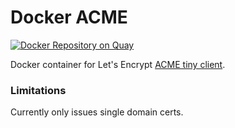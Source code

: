 # Docker ACME

[![Docker Repository on Quay](https://quay.io/repository/panubo/acme/status "Docker Repository on Quay")](https://quay.io/repository/panubo/acme)

Docker container for Let's Encrypt [ACME tiny client](https://github.com/diafygi/acme-tiny).


### Limitations

Currently only issues single domain certs.
